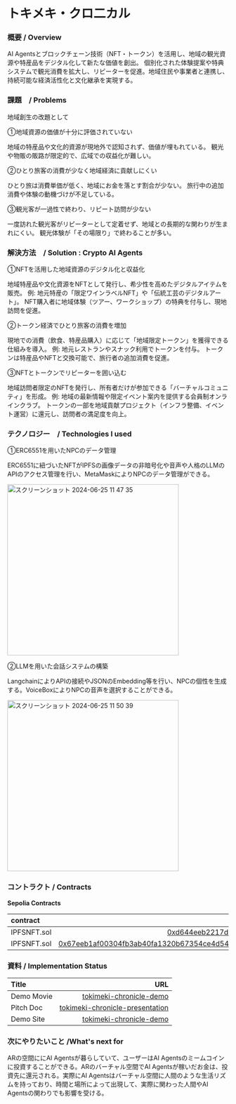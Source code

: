 # トキメキ・クロ二カル 

### 概要 / Overview
AI Agentsとブロックチェーン技術（NFT・トークン）を活用し、地域の観光資源や特産品をデジタル化して新たな価値を創出。
個別化された体験提案や特典システムで観光消費を拡大し、リピーターを促進。地域住民や事業者と連携し、持続可能な経済活性化と文化継承を実現する。

### 課題　/ Problems

地域創生の改題として

①地域資源の価値が十分に評価されていない

地域の特産品や文化的資源が現地外で認知されず、価値が埋もれている。
観光や物販の販路が限定的で、広域での収益化が難しい。

②ひとり旅客の消費が少なく地域経済に貢献しにくい

ひとり旅は消費単価が低く、地域にお金を落とす割合が少ない。
旅行中の追加消費や体験の動機づけが不足している。

③観光客が一過性で終わり、リピート訪問が少ない

一度訪れた観光客がリピーターとして定着せず、地域との長期的な関わりが生まれにくい。
観光体験が「その場限り」で終わることが多い。


### 解決方法　/ Solution : Crypto AI Agents

①NFTを活用した地域資源のデジタル化と収益化

地域特産品や文化資源をNFTとして発行し、希少性を高めたデジタルアイテムを販売。
例: 地元特産の「限定ワインラベルNFT」や「伝統工芸のデジタルアート」。
NFT購入者に地域体験（ツアー、ワークショップ）の特典を付与し、現地訪問を促進。

②トークン経済でひとり旅客の消費を増加

現地での消費（飲食、特産品購入）に応じて「地域限定トークン」を獲得できる仕組みを導入。
例: 地元レストランやスナック利用でトークンを付与。
トークンは特産品やNFTと交換可能で、旅行者の追加消費を促進。

③NFTとトークンでリピーターを囲い込む

地域訪問者限定のNFTを発行し、所有者だけが参加できる「バーチャルコミュニティ」を形成。
例: 地域の最新情報や限定イベント案内を提供する会員制オンラインクラブ。
トークンの一部を地域貢献プロジェクト（インフラ整備、イベント運営）に還元し、訪問者の満足度を向上。


### テクノロジー　/ Technologies I used

①ERC6551を用いたNPCのデータ管理

ERC6551に紐づいたNFTがIPFSの画像データの非暗号化や音声や人格のLLMのAPIのアクセス管理を行い、MetaMaskによりNPCのデータ管理ができる。

<img width="390" alt="スクリーンショット 2024-06-25 11 47 35" src="https://github.com/lodestar3/frontend/assets/31527310/8a5d0bfc-afb5-46de-aa94-f2132965c22e">

②LLMを用いた会話システムの構築

LangchainによりAPIの接続やJSONのEmbedding等を行い、NPCの個性を生成する。VoiceBoxによりNPCの音声を選択することができる。

<img width="390" alt="スクリーンショット 2024-06-25 11 50 39" src="https://github.com/lodestar3/frontend/assets/31527310/1261f1ad-8f88-43d4-ac02-75d67a278adb">

### コントラクト / Contracts

**Sepolia Contracts**

| contract                   |                                                                                                                   contract address |
| :------------------------- | ---------------------------------------------------------------------------------------------------------------------------------: |
| IPFSNFT.sol    | [0xd644eeb2217d02f167e8865fff55079fc140e971](https://sepolia.etherscan.io/address/0xd644eeb2217d02f167e8865fff55079fc140e971)|
| IPFSNFT.sol    | [0x67eeb1af00304fb3ab40fa1320b67354ce4d5492011c0cc642887a866b504e8e](https://testnet.bkcscan.com/tx/0x67eeb1af00304fb3ab40fa1320b67354ce4d5492011c0cc642887a866b504e8e)|

### 資料 / Implementation Status

| Title          |                                                              URL |
| :------------- | ---------------------------------------------------------------: |
| Demo Movie      |                                      [tokimeki-chronicle-demo](https://youtu.be/agQj5_Lpucc)|
| Pitch Doc    |   [tokimeki-chronicle-presentation](https://www.canva.com/design/DAGchHryAAA/sK3Zmk4uzxb20zobgVyPXw/edit?utm_content=DAGchHryAAA&utm_campaign=designshare&utm_medium=link2&utm_source=sharebutton) |
| Demo Site     |                                 [tokimeki-chronicle-demo](https://tpfsg35rib.ap-northeast-1.awsapprunner.com/evaluate-1)| 



### 次にやりたいこと /What's next for
ARの空間ににAI Agentsが暮らしていて、ユーザーはAI Agentsのミームコインに投資することができる。ARのバーチャル空間でAI Agentsが稼いだお金は、投資先に還元される。実際にAI Agentsはバーチャル空間に人間のような生活リズムを持っており、時間と場所によって出現して、実際に関わった人間やAI Agentsの関わりでも影響を受ける。

